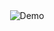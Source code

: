 <div align="center">
  <img alt="Demo" src="D:\yt-clone\assets\Screenshot 2023-08-22 101043.png" />
</div>
